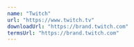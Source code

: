 ```yaml
---
name: "Twitch"
url: "https://www.twitch.tv"
downloadUrl: "https://brand.twitch.com"
termsUrl: "https://brand.twitch.com"
---
```


